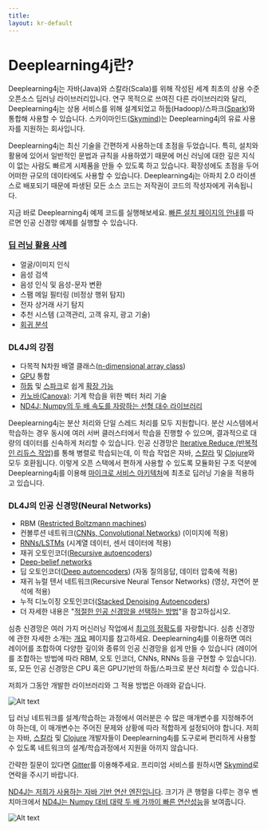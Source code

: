 ```yaml
---
title: 
layout: kr-default
---
```


# Deeplearning4j란?

Deeplearning4j는 자바(Java)와 스칼라(Scala)를 위해 작성된 세계 최초의 상용 수준 오픈소스 딥러닝 라이브러리입니다. 연구 목적으로 쓰여진 다른 라이브러리와 달리, Deeplearning4j는 상용 서비스를 위해 설계되었고 하둡(Hadoop)/스파크([Spark](../gpu_aws.html))와 통합해 사용할 수 있습니다. 스카이마인드([Skymind](http://skymind.io))는 Deeplearning4j의 유료 사용자를 지원하는 회사입니다.

Deeplearning4j는 최신 기술을 간편하게 사용하는데 초점을 두었습니다. 특히, 설치와 활용에 있어서 일반적인 문법과 규칙을 사용하였기 때문에 머신 러닝에 대한 깊은 지식이 없는 사람도 빠르게 시제품을 만들 수 있도록 하고 있습니다. 확장성에도 초점을 두어 어떠한 규모의 데이타에도 사용할 수 있습니다. Deeplearning4j는 아파치 2.0 라이센스로 배포되기 때문에 파생된 모든 소스 코드는 저작권이 코드의 작성자에게 귀속됩니다.

지금 바로 Deeplearning4j 예제 코드를 실행해보세요. [빠른 설치 페이지의 안내](http://deeplearning4j.org/kr-quickstart.html)를 따르면 인공 신경망 예제를 실행할 수 있습니다.

### [딥 러닝 활용 사례](http://deeplearning4j.org/use_cases.html)

* 얼굴/이미지 인식
* 음성 검색
* 음성 인식 및 음성-문자 변환
* 스팸 메일 필터링 (비정상 행위 탐지)
* 전자 상거래 사기 탐지
* 추천 시스템 (고객관리, 고객 유지, 광고 기술)
* [회귀 분석](http://deeplearning4j.org/linear-regression.html)

### DL4J의 강점

* 다목적 N차원 배열 클래스([n-dimensional array class](http://nd4j.org/))
* [GPU](http://nd4j.org/gpu_native_backends.html) 통합
* [하둡](https://github.com/deeplearning4j/deeplearning4j/tree/master/deeplearning4j-scaleout/hadoop-yarn) 및 [스파크](http://deeplearning4j.org/gpu_aws.html)로 쉽게 [확장 가능](http://deeplearning4j.org/spark.html)
* [카노바(Canova)](http://deeplearning4j.org/canova.html): 기계 학습을 위한 벡터 처리 기술
* [ND4J: Numpy의 두 배 속도를 자랑하는 선형 대수 라이브러리](http://nd4j.org/benchmarking)

Deeplearning4j는 분산 처리와 단일 스레드 처리를 모두 지원합니다. 분산 시스템에서 학습하는 경우 동시에 여러 서버 클러스터에서 학습을 진행할 수 있으며, 결과적으로 대량의 데이터를 신속하게 처리할 수 있습니다.
인공 신경망은 [Iterative Reduce (반복적인 리듀스 작업)](http://deeplearning4j.org/iterativereduce.html)를 통해 병렬로 학습되는데, 이 학습 작업은 자바, [스칼라](http://nd4j.org/scala.html) 및 [Clojure](https://github.com/wildermuthn/d4lj-iris-example-clj/blob/master/src/dl4j_clj_example/core.clj)와 모두 호환됩니다. 이렇게 오픈 스택에서 편하게 사용할 수 있도록 모듈화된 구조 덕분에 Deeplearning4j를 이용해 [마이크로 서비스 아키텍처](http://microservices.io/patterns/microservices.html)에 최초로 딥러닝 기술을 적용하고 있습니다.

### DL4J의 인공 신경망(Neural Networks)

* RBM ([Restricted Boltzmann machines](../kr-restrictedboltzmannmachine.html))
* 컨볼루션 네트워크([CNNs, Convolutional Networks](../kr-convolutionalnets.html)) (이미지에 적용)
* [RNNs/LSTMs](../kr-usingrnns.html) (시계열 데이터, 센서 데이터에 적용)
* 재귀 오토인코더([Recursive autoencoders](https://github.com/deeplearning4j/deeplearning4j/blob/master/deeplearning4j-core/src/main/java/org/deeplearning4j/nn/layers/feedforward/autoencoder/recursive/RecursiveAutoEncoder.java))
* [Deep-belief networks](../deepbeliefnetwork.html)
* 딥 오토인코더([Deep autoencoders](http://deeplearning4j.org/deepautoencoder.html)) (자동 질의응답, 데이터 압축에 적용)
* 재귀 뉴럴 텐서 네트워크(Recursive Neural Tensor Networks) (영상, 자연어 분석에 적용)
* 누적 디노이징 오토인코더([Stacked Denoising Autoencoders](http://deeplearning4j.org/stackeddenoisingautoencoder.html))
* 더 자세한 내용은 "[적절한 인공 신경망을 선택하는 방법](http://deeplearning4j.org/neuralnetworktable.html)"을 참고하십시오.

심층 신경망은 여러 가지 머신러닝 작업에서 [최고의 정확도](http://deeplearning4j.org/accuracy.html)를 자랑합니다. 심층 신경망에 관한 자세한 소개는 [개요](http://deeplearning4j.org/neuralnet-overview.html) 페이지를 참고하세요. Deeplearning4j를 이용하면 여러 레이어를 조합하여 다양한 깊이와 종류의 인공 신경망을 쉽게 만들 수 있습니다 (레이어를 조합하는 방법에 따라 RBM, 오토 인코더, CNNs, RNNs 등을 구현할 수 있습니다). 또, 모든 인공 신경망은 CPU 혹은 GPU기반의 하둡/스파크로 분산 처리할 수 있습니다.

저희가 그동안 개발한 라이브러리와 그 적용 방법은 아래와 같습니다.

![Alt text](../img/schematic_overview.png)

딥 러닝 네트워크를 설계/학습하는 과정에서 여러분은 수 많은 매개변수를 지정해주어야 하는데, 이 매개변수는 주어진 문제와 상황에 따라 적합하게 설정되어야 합니다. 저희는 자바, [스칼라](https://github.com/deeplearning4j/nd4s) 및 [Clojure](https://github.com/whilo/clj-nd4j) 개발자들이 Deeplearning4j를 도구로써 편리하게 사용할 수 있도록 네트워크의 설계/학습과정에서 지원을 아끼지 않습니다.

간략한 질문이 있다면 [Gitter](https://gitter.im/deeplearning4j/deeplearning4j)를 이용해주세요. 프리미엄 서비스를 원하시면 [Skymind](http://www.skymind.io/contact/)로 연락을 주시기 바랍니다.

[ND4J는 저희가 사용하는 자바 기반 연산 엔진입니다](http://nd4j.org/). 크기가 큰 행렬을 다루는 경우 벤치마크에서 [ND4J는 Numpy 대비 대략 두 배 가까이 빠른 연산성능](http://nd4j.org/benchmarking)을 보여줍니다. 

![Alt text](../img/logos_8.png)
